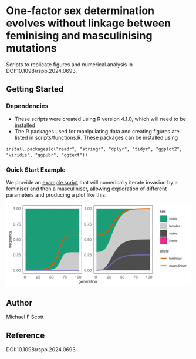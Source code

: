 # One-factor sex determination evolves without linkage between feminising and masculinising mutations

Scripts to replicate figures and numerical analysis in DOI:10.1098/rspb.2024.0693.

## Getting Started

### Dependencies

* These scripts were created using R version 4.1.0, which will need to be [installed](https://cran.r-project.org/doc/manuals/r-patched/R-admin.html)
* The R packages used for manipulating data and creating figures are listed in scripts/functions.R. These packages can be installed using

```
install.packages(c("readr", "stringr", "dplyr", "tidyr", "ggplot2", "viridis", "ggpubr", "ggtext"))
```

### Quick Start Example

We provide an [example script](scripts/example.R) that will numerically iterate invasion by a feminiser and then a masculiniser, allowing exploration of different parameters and producing a plot like this: 

![Example of a transition from cosexuality to dioecy](./figures/example.png)

## Author

Michael F Scott

## Reference

DOI:10.1098/rspb.2024.0693
